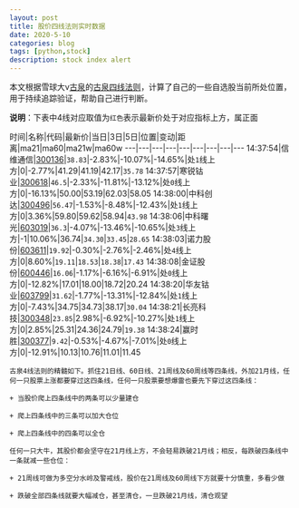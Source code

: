 ```yaml
---
layout: post
title: 股价四线法则实时数据
date: 2020-5-10
categories: blog
tags: [python,stock]
description: stock index alert
---
```



本文根据雪球大v[古泉](https://xueqiu.com/u/7148646888)的[古泉四线法则](https://xueqiu.com/7148646888/130498192)，计算了自己的一些自选股当前所处位置，用于持续追踪验证，帮助自己进行判断。

**说明**：下表中4线对应取值为`红色`表示最新价处于对应指标上方，属正面

时间|名称|代码|最新价|当日|3日|5日|位置|变动|距离|ma21|ma60|ma21w|ma60w
---|---|---|---|---|---|---|---|---
14:37:54|信维通信|[300136](https://xueqiu.com/S/SZ300136)|`38.83`|-2.83%|-10.07%|-14.65%|处`1`线上方|0|-2.77%|41.29|41.19|42.17|`35.78`
14:37:57|寒锐钴业|[300618](https://xueqiu.com/S/SZ300618)|`46.5`|-2.33%|-11.81%|-13.12%|处`0`线上方|0|-16.13%|50.00|53.19|62.03|58.05
14:38:00|中科创达|[300496](https://xueqiu.com/S/SZ300496)|`56.47`|-1.53%|-8.48%|-12.43%|处`1`线上方|0|3.36%|59.80|59.62|58.94|`43.98`
14:38:06|中科曙光|[603019](https://xueqiu.com/S/SH603019)|`36.3`|-4.07%|-13.46%|-10.65%|处`3`线上方|-1|10.06%|36.74|`34.30`|`33.45`|`28.65`
14:38:03|诺力股份|[603611](https://xueqiu.com/S/SH603611)|`19.92`|-0.30%|-2.76%|-2.46%|处`4`线上方|0|8.60%|`19.11`|`18.53`|`18.38`|`17.43`
14:38:08|金证股份|[600446](https://xueqiu.com/S/SH600446)|`16.06`|-1.17%|-6.16%|-6.91%|处`0`线上方|0|-12.82%|17.01|18.00|18.72|20.24
14:38:20|华友钴业|[603799](https://xueqiu.com/S/SH603799)|`31.62`|-1.77%|-13.31%|-12.84%|处`1`线上方|0|-7.43%|34.75|34.73|38.17|`30.04`
14:38:21|长亮科技|[300348](https://xueqiu.com/S/SZ300348)|`23.85`|2.98%|-6.92%|-10.27%|处`1`线上方|0|2.85%|25.31|24.36|24.79|`19.38`
14:38:24|赢时胜|[300377](https://xueqiu.com/S/SZ300377)|`9.42`|-0.53%|-4.67%|-7.01%|处`0`线上方|0|-12.91%|10.13|10.76|11.01|11.45

```
古泉4线法则的精髓如下。抓住21日线、60日线、21周线及60周线等四条线，外加21月线，任何一只股票上涨都要穿过这四条线，任何一只股票要想爆雷也要先下穿过这四条线：

+ 当股价爬上四条线中的两条可以少量建仓

+ 爬上四条线中的三条可以加大仓位

+ 爬上四条线中的四条可以全仓

任何一只大牛，其股价都会坚守在21月线上方，不会轻易跌破21月线；相反，每跌破四条线中一条就减一些仓位：

+ 21周线可做为多空分水岭及警戒线，股价在21周线及60周线下方就要十分慎重，多看少做

+ 跌破全部四条线就要大幅减仓，甚至清仓，一旦跌破21月线，清仓观望
```